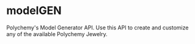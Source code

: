 modelGEN
========

Polychemy's Model Generator API. Use this API to create and customize any of the available Polychemy Jewelry.
